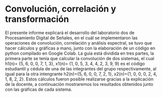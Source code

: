 # Convolución, correlación y transformación
El presente informe explicará el desarrollo del laboratorio dos de Procesamiento Digital de Señales, en el cuál se implementaron las operaciones de convolución, correlación y análisis espectral, se tuvo que hacer cálculos y gráficas a mano, junto con la elaboración de un código en python compilado en Google Colab.
La guía está dividida en tres partes, la primera parte  se tenía que calcular la convolución de dos sistemas, el cual h1(n)= {5, 6, 0, 0, 7, 1, 3}, x1(n)= {1, 0, 5, 3, 4, 4, 2, 3, 9, 9} es el código estudiantil y cédula  de una de las integrantes del grupo respectivamente, al igual para la otra intengrante  h2(n)={5, 6, 0, 0, 7, 2, 1}, x2(n)={1, 0, 0, 0, 2, 4, 1, 8, 2, 2}.
Estos cálculos fueron posible realizarse gracias a la explicación de la docente, a continuación mostraremos los resultados obtenidos junto con las gráficas de cada sistema.


